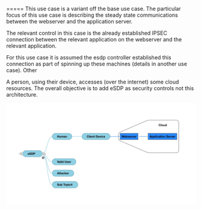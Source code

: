 =====
This use case is a variant off the base use case. 
The particular focus of this use case is describing the steady state
communications between the webserver and the application server.

The relevant control in this case is the already established IPSEC connection
between the relevant application on the webserver 
and the relevant application.

For this use case it is assumed the esdp controller established this connection as part of spinning up these machines (details in another use case).
Other



A person, using their device, accesses (over the internet) some cloud resources.
The overall objective is to add eSDP as security controls not this architecture.

![big picture no captions](esdp_02.jpg?raw=true "Big Picture")


